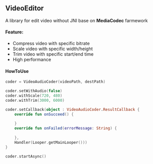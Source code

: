## VideoEditor
A library for edit video without JNI base on **MediaCodec** farmework

#### Feature:
* Compress video with specific bitrate
* Scale video with specific width/height
* Trim video with specific start/end time
* High performance

#### HowToUse

``` kotlin
coder = VideoAudioCoder(videoPath, destPath)

coder.setWithAudio(false)
coder.withScale(720, 480)
coder.withTrim(3000, 6000)

coder.setCallback(object : VideoAudioCoder.ResultCallback {
    override fun onSucceed() {
         
    }
    override fun onFailed(errorMessage: String) {
                  
    },
    Handler(Looper.getMainLooper()))
}

coder.startAsync()

```